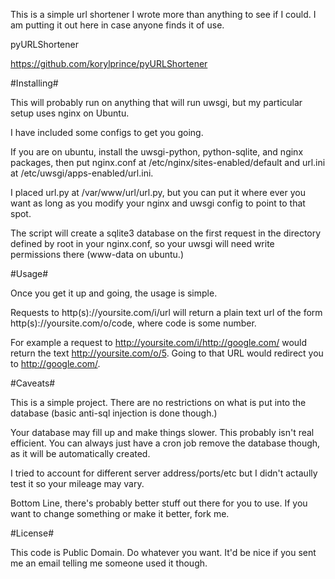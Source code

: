 This is a simple url shortener I wrote more than anything to see if I could.
I am putting it out here in case anyone finds it of use.

pyURLShortener

https://github.com/korylprince/pyURLShortener

#Installing#

This will probably run on anything that will run uwsgi, but my particular setup uses nginx on Ubuntu.

I have included some configs to get you going.

If you are on ubuntu, install the uwsgi-python, python-sqlite, and nginx packages, then put nginx.conf at /etc/nginx/sites-enabled/default and url.ini at /etc/uwsgi/apps-enabled/url.ini.

I placed url.py at /var/www/url/url.py, but you can put it where ever you want as long as you modify your nginx and uwsgi config to point to that spot.

The script will create a sqlite3 database on the first request in the directory defined by root in your nginx.conf, so your uwsgi will need write permissions there (www-data on ubuntu.)

#Usage#

Once you get it up and going, the usage is simple.

Requests to http(s)://yoursite.com/i/url
will return a plain text url of the form http(s)://yoursite.com/o/code, where code is some number.

For example a request to http://yoursite.com/i/http://google.com/
would return the text http://yoursite.com/o/5.
Going to that URL would redirect you to http://google.com/.

#Caveats#

This is a simple project. There are no restrictions on what is put into the database (basic anti-sql injection is done though.)

Your database may fill up and make things slower. This probably isn't real efficient. You can always just have a cron job remove the database though, as it will be automatically created.

I tried to account for different server address/ports/etc but I didn't actaully test it so your mileage may vary.

Bottom Line, there's probably better stuff out there for you to use. If you want to change something or make it better, fork me.

#License#

This code is Public Domain. Do whatever you want. It'd be nice if you sent me an email telling me someone used it though.
